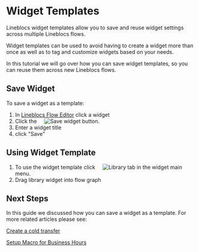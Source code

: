# Widget Templates

Lineblocs widget templates allow you to save and reuse widget settings across multiple Lineblocs flows. 

Widget templates can be used to avoid having to create a widget more than once as well as to tag and customize widgets based on your needs.

In this tutorial we will go over how you can save widget templates, so you can reuse them across new Lineblocs flows.

## Save Widget

To save a widget as a template:

1. In [Lineblocs Flow Editor](https://app.lineblocs.com/#/flows/new) click a widget
2. Click the &nbsp;&nbsp;&nbsp;&nbsp;![Save widget](/img/frontend/docs/widget-templates/save.png) button.
3. Enter a widget title
4. click "Save"

## Using Widget Template

1. To use the widget template click &nbsp;&nbsp;&nbsp;&nbsp;![Library](/img/frontend/docs/widget-templates/library.png) tab in the widget main menu.
2. Drag library widget into flow graph                                   

## Next Steps

In this guide we discussed how you can save a widget as a template. For more related articles please see:

[Create a cold transfer](http://lineblocs.com/resources/quickstarts/setup-cold-transfers)

[Setup Macro for Business Hours](http://lineblocs.com/resources/quickstarts/business-hours-with-custom-macros)